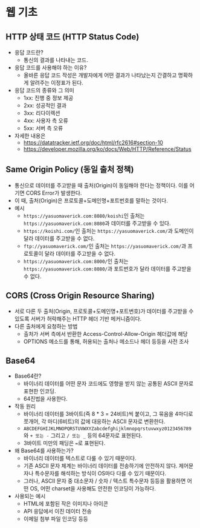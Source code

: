 # 웹 기초

## HTTP 상태 코드 (HTTP Status Code)
- 응답 코드란?
  - 통신의 결과를 나타내는 코드.
- 응답 코드를 사용해야 하는 이유?
  - 올바른 응답 코드 작성은 개발자에게 어떤 결과가 나타났는지 간결하고 명확하게 알려주는 이정표가 된다.
- 응답 코드의 종류와 그 의미
  - 1xx: 진행 중 정보 제공
  - 2xx: 성공적인 결과
  - 3xx: 리다이렉션
  - 4xx: 사용자 측 오류
  - 5xx: 서버 측 오류
- 자세한 내용은
  - https://datatracker.ietf.org/doc/html/rfc2616#section-10
  - https://developer.mozilla.org/ko/docs/Web/HTTP/Reference/Status

## Same Origin Policy (동일 출처 정책)
- 통신으로 데이터를 주고받을 때 출처(Origin)이 동일해야 한다는 정책이다. 이를 어기면 CORS Error가 발생한다.
- 이 때, 출처(Origin)은 프로토콜+도메인명+포트번호를 말하는 것이다.
- 예시
  - `https://yasuomaverick.com:8080/koishi`인 출처는 `https://yasuomaverick.com:8080`과 데이터를 주고받을 수 있다.
  - `https://koishi.com/`인 출처는 `https://yasuomaverick.com/`과 도메인이 달라 데이터를 주고받을 수 없다.
  - `ftp://yasuomaverick.com/`인 출처는 `https://yasuomaverick.com/`과 프로토콜이 달라 데이터를 주고받을 수 없다.
  - `https://yasuomaverick.com:8000/`인 출처는 `https://yasuomaverick.com:8080/`과 포트번호가 달라 데이터를 주고받을 수 없다.

## CORS (Cross Origin Resource Sharing)
- 서로 다른 두 출처(Origin, 프로토콜+도메인명+포트번호)가 데이터를 주고받을 수 있도록 서버가 허락해주는 HTTP 헤더 기반 메커니즘이다.
- 다른 출처에게 요청하는 방법
  - 출처가 서버 측에서 반환한 Access-Control-Allow-Origin 헤더값에 해당
  - OPTIONS 메소드를 통해, 허용되는 출처나 메소드나 헤더 등등을 사전 조사

## Base64
- Base64란?
  - 바이너리 데이터를 어떤 문자 코드에도 영향을 받지 않는 공통된 ASCII 문자로 표현한 인코딩.
  - 64진법을 사용한다.
- 작동 원리
  - 바이너리 데이터를 3바이트(즉 8 * 3 = 24비트)씩 붙이고, 그 묶음을 4마디로 쪼개어, 각 마디(6비트)의 값에 대응하는 ASCII 문자로 변환한다.
  - `ABCDEFGHIJKLMNOPQRSTUVWXYZabcdefghijklmnopqrstuvwxyz0123456789`와 `+ 또는 -` 그리고 `/ 또는 _` 등의 64문자로 표현된다.
  - 3바이트 미만의 패딩은 `=`로 표현된다.
- 왜 Base64를 사용하는가?
  - 바이너리 데이터를 텍스트로 다룰 수 있기 때문이다.
  - 기존 ASCII 문자 체계는 바이너리 데이터를 전송하기에 안전하지 않다. 제어문자나 특수문자를 해석하는 방식이 OS마다 다를 수 있기 때문이다.
  - 그러나, ASCII 문자 중 대소문자 / 숫자 / 텍스트 특수문자 등등을 활용하면 어떤 OS, 어떤 charset을 사용해도 안전한 인코딩이 가능하다. 
- 사용되는 예시
  - HTML에 포함된 작은 이미지나 아이콘
  - API 응답에서 이진 데이터 전송
  - 이메일 첨부 파일 인코딩 등등

